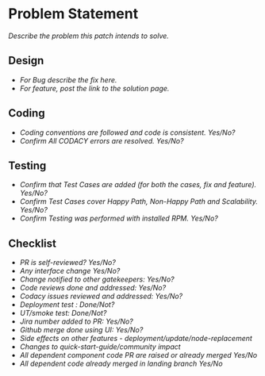 # Problem Statement

_Describe the problem this patch intends to solve._

## Design

- _For Bug describe the fix here._
- _For feature, post the link to the solution page._

## Coding

- _Coding conventions are followed and code is consistent. Yes/No?_
- _Confirm All CODACY errors are resolved. Yes/No?_

## Testing

- _Confirm that Test Cases are added (for both the cases, fix and feature). Yes/No?_
- _Confirm Test Cases cover Happy Path, Non-Happy Path and Scalability. Yes/No?_
- _Confirm Testing was performed with installed RPM. Yes/No?_

## Checklist

- _PR is self-reviewed? Yes/No?_
- _Any interface change Yes/No?_
- _Change notified to other gatekeepers: Yes/No?_
- _Code reviews done and addressed: Yes/No?_
- _Codacy issues reviewed and addressed: Yes/No?_
- _Deployment test : Done/Not?_
- _UT/smoke test: Done/Not?_
- _Jira number added to PR: Yes/No?_
- _Github merge done using UI: Yes/No?_
- _Side effects on other features - deployment/update/node-replacement_
- _Changes to quick-start-guide/community impact_
- _All dependent component code PR are raised or already merged Yes/No_
- _All dependent code already merged in landing branch Yes/No_
